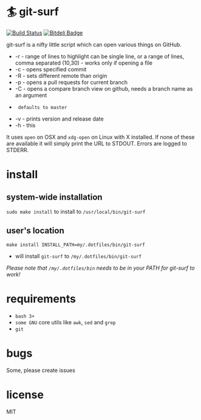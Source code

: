 :surfer: git-surf
==========

[![Build Status](https://travis-ci.org/lukaszkorecki/git-surf.png?branch=master)](https://travis-ci.org/lukaszkorecki/git-surf) [![Bitdeli Badge](https://d2weczhvl823v0.cloudfront.net/lukaszkorecki/git-surf/trend.png)](https://bitdeli.com/free "Bitdeli Badge")


git-surf is a nifty little script which can open various things on GitHub.

* -r - range of lines to highlight can be single line, or a range of lines, comma
       separated (10,30) - works only if opening a file
* -c - opens specified commit
* -R - sets different remote than origin
* -p - opens a pull requests for current branch
* -C - opens a compare branch view on github, needs a branch name as an argument
*      defaults to master
* -v - prints version and release date
* -h - this

It uses `open` on OSX and `xdg-open` on Linux with X installed. If none of these
are available it will simply print the URL to STDOUT. Errors are logged to STDERR.


install
=======

system-wide installation
------------------------

`sudo make install` to install to `/usr/local/bin/git-surf`

user's location
---------------

`make install INSTALL_PATH=my/.dotfiles/bin/git-surf`
  - will install `git-surf` to `/my/.dotfiles/bin/git-surf`

*Please note that `/my/.dotfiles/bin` needs to be in your PATH for git-surf to work!*


requirements
============

- `bash 3+`
- `some GNU` core utils like `awk`, `sed` and `grep`
- `git`

bugs
====


Some, please create issues


license
=======

MIT


